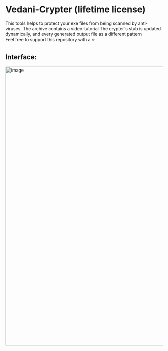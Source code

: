 # Vedani-Crypter (lifetime license)
This tools helps to protect your exe files from being scanned by anti-viruses. The archive contains a video-tutorial
The crypter`s stub is updated dynamically, and every generated output file as a different pattern
<br /> Feel free to support this repository with a ⭐️ 

## Interface:
<img width="1090" height="886" alt="image" src="https://github.com/user-attachments/assets/e3721586-9f61-4e2f-816b-c38be10ee5db" />


